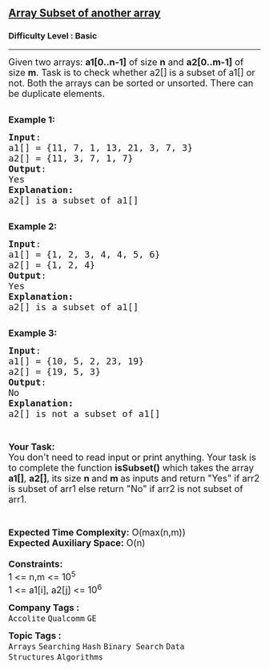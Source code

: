 <h2><a href="https://www.geeksforgeeks.org/problems/array-subset-of-another-array2317/1?page=1&category=Searching&difficulty=Basic&sortBy=submissions">Array Subset of another array</a></h2><h3>Difficulty Level : Basic</h3><hr><div class="problems_problem_content__Xm_eO"><p><span style="font-size: 18px;">Given two arrays: <strong>a1[0..n-1]</strong> of size <strong>n</strong> and <strong>a2[0..m-1]</strong> of size <strong>m</strong>. Task is to check whether a2[] is a subset of a1[] or not. Both the arrays can be sorted or unsorted. There can be duplicate elements.</span><br>&nbsp;</p>
<p><span style="font-size: 18px;"><strong>Example 1:</strong></span></p>
<pre><span style="font-size: 18px;"><strong>Input</strong>:
a1[] = {11, 7, 1, 13, 21, 3, 7, 3}
a2[] = {11, 3, 7, 1, 7}
<strong>Output</strong>:
Yes
<strong>Explanation:</strong>
a2[] is a subset of a1[]</span></pre>
<p><br><span style="font-size: 18px;"><strong>Example 2:</strong></span></p>
<pre><span style="font-size: 18px;"><strong>Input</strong>:
a1[] = {1, 2, 3, 4, 4, 5, 6}
a2[] = {1, 2, 4}
<strong>Output</strong>:
Yes
<strong>Explanation:</strong>
a2[] is a subset of a1[]</span></pre>
<p><br><span style="font-size: 18px;"><strong>Example 3:</strong></span></p>
<pre><span style="font-size: 18px;"><strong>Input</strong>:
a1[] = {10, 5, 2, 23, 19}
a2[] = {19, 5, 3}<strong>
Output</strong>:
No<strong>
Explanation:</strong>
a2[] is not a subset of a1[]</span></pre>
<p>&nbsp;</p>
<p><span style="font-size: 18px;"><strong>Your Task:&nbsp;&nbsp;</strong><br>You don't need to read input or print anything. Your task is to complete the function <strong>isSubset()</strong>&nbsp;which takes the array <strong>a1[]</strong>, <strong>a2[]</strong>, its size <strong>n </strong>and <strong>m </strong>as inputs and return "Yes" if arr2 is subset of arr1 else return "No" if arr2 is not subset of arr1.</span></p>
<p>&nbsp;</p>
<p><span style="font-size: 18px;"><strong>Expected Time Complexity:</strong> O(max(n,m))<br><strong>Expected Auxiliary Space:</strong> O(n)<br><br><strong>Constraints:</strong><br>1 &lt;= n,m &lt;= 10<sup>5</sup><br>1 &lt;= a1[i], a2[j] &lt;= 10<sup>6</sup></span></p></div><p><span style=font-size:18px><strong>Company Tags : </strong><br><code>Accolite</code>&nbsp;<code>Qualcomm</code>&nbsp;<code>GE</code>&nbsp;<br><p><span style=font-size:18px><strong>Topic Tags : </strong><br><code>Arrays</code>&nbsp;<code>Searching</code>&nbsp;<code>Hash</code>&nbsp;<code>Binary Search</code>&nbsp;<code>Data Structures</code>&nbsp;<code>Algorithms</code>&nbsp;